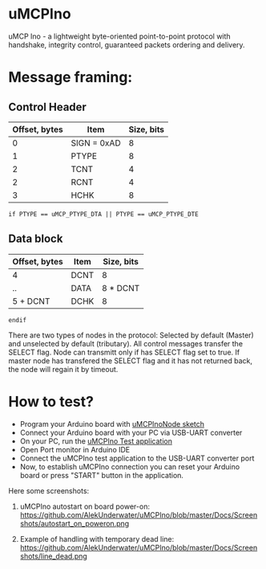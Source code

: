 # uMCPIno
uMCP Ino - a lightweight byte-oriented point-to-point protocol with handshake, integrity control, guaranteed packets ordering and delivery.

# Message framing:

## Control Header
Offset, bytes|Item|Size, bits|   
-------------|----|----------|
0|SIGN = 0xAD|8|constant, packet start signature  
1|PTYPE|8|packet type. Can be one of the uMCP_PacketType  
2|TCNT|4|number of last transmitted packet  
2|RCNT|4|number of last received packet  
3|HCHK|8|header checksum  

```
if PTYPE == uMCP_PTYPE_DTA || PTYPE == uMCP_PTYPE_DTE
```
## Data block

Offset, bytes|Item|Size, bits|
-------------|----|----------|
4|DCNT|8|data packet size, should be from a range [1..64] inclusively, 0 is not valid value for this field  
..|DATA|8 * DCNT|data  
5 + DCNT|DCHK|8|packet checksum  

```
endif
```

There are two types of nodes in the protocol: Selected by default (Master) and unselected by default (tributary).
All control messages transfer the SELECT flag. Node can transmitt only if has SELECT flag set to true.
If master node has transfered the SELECT flag and it has not returned back, the node will regain it by timeout.


# How to test?

- Program your Arduino board with [uMCPInoNode sketch](https://github.com/AlekUnderwater/uMCPIno/blob/master/Arduino/uMCPInoNode.ino)
- Connect your Arduino board with your PC via USB-UART converter
- On your PC, run the [uMCPIno Test application](https://github.com/AlekUnderwater/uMCPIno/tree/master/CSharp/uMCPIno_Test)
- Open Port monitor in Arduino IDE
- Connect the uMCPIno test application to the USB-UART converter port
- Now, to establish uMCPIno connection you can reset your Arduino board or press "START" button in the application.

Here some screenshots:

1. uMCPIno autostart on board power-on:
https://github.com/AlekUnderwater/uMCPIno/blob/master/Docs/Screenshots/autostart_on_poweron.png

2. Example of handling with temporary dead line:
https://github.com/AlekUnderwater/uMCPIno/blob/master/Docs/Screenshots/line_dead.png
